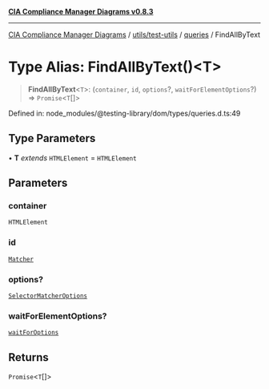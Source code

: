 [**CIA Compliance Manager Diagrams v0.8.3**](../../../../../README.md)

***

[CIA Compliance Manager Diagrams](../../../../../modules.md) / [utils/test-utils](../../../README.md) / [queries](../README.md) / FindAllByText

# Type Alias: FindAllByText()\<T\>

> **FindAllByText**\<`T`\>: (`container`, `id`, `options`?, `waitForElementOptions`?) => `Promise`\<`T`[]\>

Defined in: node\_modules/@testing-library/dom/types/queries.d.ts:49

## Type Parameters

• **T** *extends* `HTMLElement` = `HTMLElement`

## Parameters

### container

`HTMLElement`

### id

[`Matcher`](../../../type-aliases/Matcher.md)

### options?

[`SelectorMatcherOptions`](../../queryHelpers/interfaces/SelectorMatcherOptions.md)

### waitForElementOptions?

[`waitForOptions`](../../../interfaces/waitForOptions.md)

## Returns

`Promise`\<`T`[]\>
